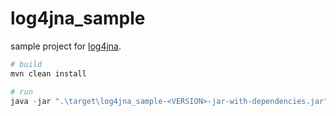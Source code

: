 # log4jna_sample

sample project for [log4jna](https://github.com/dblock/log4jna).

```powershell
# build
mvn clean install

# run
java -jar ".\target\log4jna_sample-<VERSION>-jar-with-dependencies.jar" 
```
